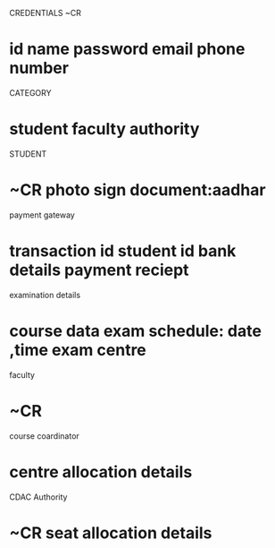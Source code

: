 CREDENTIALS ~CR

id 
name
password
email
phone number
=================================

CATEGORY

student
faculty
authority
=================================

STUDENT

~CR
photo
sign
document:aadhar
=================================

payment gateway

transaction id
student id
bank details
payment reciept
=================================

examination details

course data
exam schedule: date ,time
exam centre
=================================

faculty

~CR
=================================

course coardinator

centre allocation details
=================================

CDAC Authority

~CR
seat allocation details
=================================
